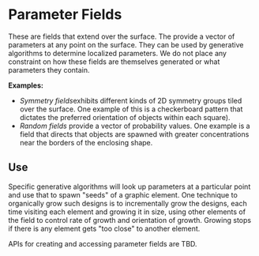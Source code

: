 # Parameter Fields 
These are fields that extend over the surface. The provide a vector of parameters
at any point on the surface. They can be used by generative algorithms to determine localized
parameters. We do not place any constraint on how these fields are themselves generated or what
parameters they contain.

**Examples:**
- *Symmetry fields*exhibits different kinds of 2D symmetry groups tiled over the surface. One
  example of this is a checkerboard pattern that dictates the preferred orientation of objects within
  each square).
- *Random fields* provide a vector of probability values. One example is a field that directs that
  objects are spawned with greater concentrations near the borders of the enclosing shape.


## Use 
Specific generative algorithms will look up parameters at a particular point and use that to
spawn "seeds" of a graphic element. One technique to organically grow such designs is to
incrementally grow the designs, each time visiting each element and growing it in size, using other
elements of the field to control rate of growth and orientation of growth. Growing stops if there is
any element gets "too close" to another element.

APIs for creating and accessing parameter fields are TBD.
